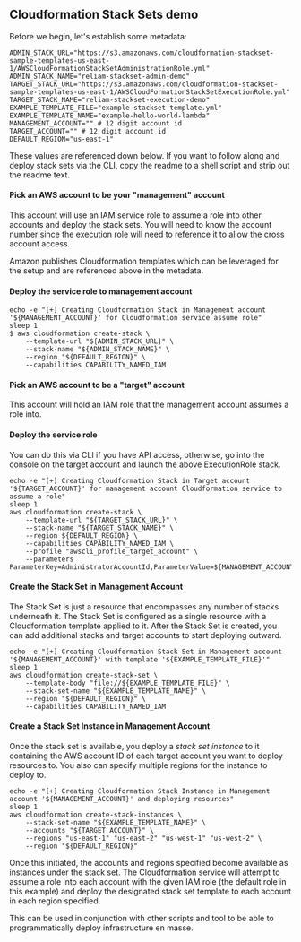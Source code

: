 ## Cloudformation Stack Sets demo

Before we begin, let's establish some metadata:

```
ADMIN_STACK_URL="https://s3.amazonaws.com/cloudformation-stackset-sample-templates-us-east-1/AWSCloudFormationStackSetAdministrationRole.yml"
ADMIN_STACK_NAME="reliam-stackset-admin-demo"
TARGET_STACK_URL="https://s3.amazonaws.com/cloudformation-stackset-sample-templates-us-east-1/AWSCloudFormationStackSetExecutionRole.yml"
TARGET_STACK_NAME="reliam-stackset-execution-demo"
EXAMPLE_TEMPLATE_FILE="example-stackset-template.yml"
EXAMPLE_TEMPLATE_NAME="example-hello-world-lambda"
MANAGEMENT_ACCOUNT="" # 12 digit account id
TARGET_ACCOUNT="" # 12 digit account id
DEFAULT_REGION="us-east-1"
```

These values are referenced down below. If you want to follow along and deploy stack sets via the CLI, copy the readme to a shell script and strip out the readme text.

#### Pick an AWS account to be your "management" account

This account will use an IAM service role to assume a role into other accounts and deploy the stack sets. You will need to know the account number since the execution role will need to reference it to allow the cross account access.

Amazon publishes Cloudformation templates which can be leveraged for the setup and are referenced above in the metadata.

#### Deploy the service role to management account

```
echo -e "[+] Creating Cloudformation Stack in Management account '${MANAGEMENT_ACCOUNT}' for Cloudformation service assume role"
sleep 1
$ aws cloudformation create-stack \
    --template-url "${ADMIN_STACK_URL}" \
    --stack-name "${ADMIN_STACK_NAME}" \
    --region "${DEFAULT_REGION}" \
    --capabilities CAPABILITY_NAMED_IAM
```

#### Pick an AWS account to be a "target" account

This account will hold an IAM role that the management account assumes a role into.

#### Deploy the service role

You can do this via CLI if you have API access, otherwise, go into the console on the target account and launch the above ExecutionRole stack.

```
echo -e "[+] Creating Cloudformation Stack in Target account '${TARGET_ACCOUNT}' for management account Cloudformation service to assume a role"
sleep 1
aws cloudformation create-stack \
    --template-url "${TARGET_STACK_URL}" \
    --stack-name "${TARGET_STACK_NAME}" \
    --region ${DEFAULT_REGION} \
    --capabilities CAPABILITY_NAMED_IAM \
    --profile "awscli_profile_target_account" \
    --parameters ParameterKey=AdministratorAccountId,ParameterValue=${MANAGEMENT_ACCOUNT}
```


#### Create the Stack Set in Management Account

The Stack Set is just a resource that encompasses any number of stacks underneath it. The Stack Set is configured as a single resource with a Cloudformation template applied to it. After the Stack Set is created, you can add additional stacks and target accounts to start deploying outward.

```
echo -e "[+] Creating Cloudformation Stack Set in Management account '${MANAGEMENT_ACCOUNT}' with template '${EXAMPLE_TEMPLATE_FILE}'"
sleep 1
aws cloudformation create-stack-set \
    --template-body "file://${EXAMPLE_TEMPLATE_FILE}" \
    --stack-set-name "${EXAMPLE_TEMPLATE_NAME}" \
    --region "${DEFAULT_REGION}" \
    --capabilities CAPABILITY_NAMED_IAM
```

#### Create a Stack Set Instance in Management Account

Once the stack set is available, you deploy a *stack set instance* to it containing the AWS account ID of each target account you want to deploy resources to. You also can specify multiple regions for the instance to deploy to.

```
echo -e "[+] Creating Cloudformation Stack Instance in Management account '${MANAGEMENT_ACCOUNT}' and deploying resources"
sleep 1
aws cloudformation create-stack-instances \
    --stack-set-name "${EXAMPLE_TEMPLATE_NAME}" \
    --accounts "${TARGET_ACCOUNT}" \
    --regions "us-east-1" "us-east-2" "us-west-1" "us-west-2" \
    --region "${DEFAULT_REGION}"
```

Once this initiated, the accounts and regions specified become available as instances under the stack set. The Cloudformation service will attempt to assume a role into each account with the given IAM role (the default role in this example) and deploy the designated stack set template to each account in each region specified.

This can be used in conjunction with other scripts and tool to be able to programmatically deploy infrastructure en masse.
